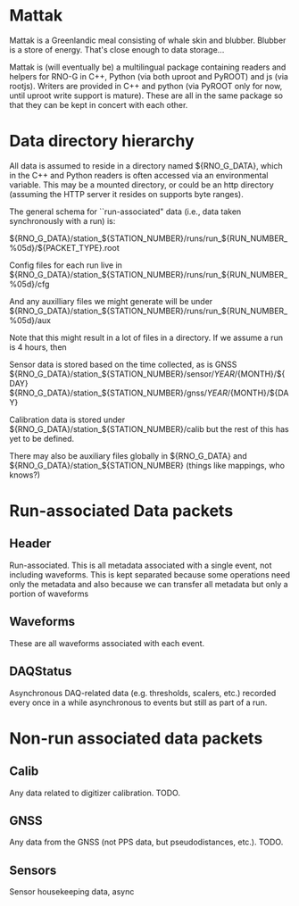 # Mattak 

Mattak is a Greenlandic meal consisting of whale skin and blubber. Blubber is a store of energy. That's close enough to data storage... 

Mattak is (will eventually be)  a multilingual package containing readers and helpers for RNO-G in C++, Python (via both uproot and PyROOT) and js (via rootjs). Writers are provided in C++ and python (via PyROOT only for now, until uproot write support is mature). 
These are all in the same package so that they can be kept in concert with each other. 

# Data directory hierarchy 

All data is assumed to reside in a directory named ${RNO_G_DATA}, which in the C++ and Python readers is often accessed via an environmental variable. This may be a mounted directory, or could be an http directory (assuming the HTTP server it resides on supports byte ranges). 


The general schema for ``run-associated" data (i.e., data taken synchronously with a run)  is: 

${RNO_G_DATA}/station_${STATION_NUMBER}/runs/run_${RUN_NUMBER_%05d}/${PACKET_TYPE}.root 

Config files for each run live in
${RNO_G_DATA}/station_${STATION_NUMBER}/runs/run_${RUN_NUMBER_%05d}/cfg 

And any auxilliary files we might generate will be under
${RNO_G_DATA}/station_${STATION_NUMBER}/runs/run_${RUN_NUMBER_%05d}/aux 

Note that this might result in a lot of files in a directory. If we assume a run is 4 hours, then 

Sensor data is stored based on the time collected, as is GNSS
${RNO_G_DATA}/station_${STATION_NUMBER}/sensor/${YEAR}/${MONTH}/${DAY} 
${RNO_G_DATA}/station_${STATION_NUMBER}/gnss/${YEAR}/${MONTH}/${DAY} 

Calibration data is stored under ${RNO_G_DATA}/station_${STATION_NUMBER}/calib  but the rest of this has yet to be defined. 

There may also be auxiliary files globally in ${RNO_G_DATA} and ${RNO_G_DATA}/station_${STATION_NUMBER} (things like mappings, who knows?)

# Run-associated Data packets

## Header

Run-associated. This is all metadata associated with a single event, not including waveforms. This is kept separated because some operations need only the metadata and also because we can transfer all metadata but only a portion of waveforms 

## Waveforms

These are all waveforms associated with each event.

## DAQStatus

Asynchronous DAQ-related data (e.g. thresholds, scalers, etc.) recorded every once in a while asynchronous to events but still as part of a run. 

# Non-run associated data packets 

## Calib 

Any data related to digitizer calibration. TODO. 

## GNSS

Any data from the GNSS (not PPS data, but pseudodistances, etc.). TODO. 

## Sensors
Sensor housekeeping data, async


